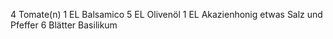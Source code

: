 4	Tomate(n)
1 EL	Balsamico
5 EL	Olivenöl
1 EL	Akazienhonig
etwas	Salz und Pfeffer
6 Blätter	Basilikum
